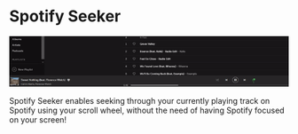 # Spotify Seeker
![](spotify_seeker.gif)

Spotify Seeker enables seeking through your currently playing track on Spotify using your scroll wheel, without the need of having Spotify focused on your screen!
